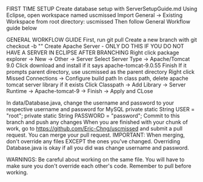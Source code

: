 FIRST TIME SETUP
Create database setup with ServerSetupGuide.md
Using Eclipse, open workspace named 
	uscmissed
Import General -> Existing Workspace from root directory: uscmissed
Then follow General Workflow guide below

GENERAL WORKFLOW GUIDE
First, run 
	git pull
Create a new branch with 
	git checkout -b "<branchname>"
Create Apache Server - ONLY DO THIS IF YOU DO NOT HAVE A SERVER IN ECLIPSE AFTER BRANCHING
	Right click package explorer -> New -> Other -> Server
	Select Server Type -> Apache/Tomcat 9.0 
		Click download and install if it says apache-tomcat-9.0.55
		Finish
		If it prompts parent directory, use uscmissed as the parent directory
	Right click Missed Connections -> Configure build path
	In class path, delete apache tomcat server library if it exists
	Click Classpath -> Add Library -> Server Runtime -> Apache-tomcat-9 -> Finish -> Apply and CLose
	
In data/Database.java, change the username and password to your respective username and password for MySQL
	private static String USER = "root";
	private static String PASSWORD = "password";
Commit to this branch and push any changes
When you are finished with your chunk of work, go to https://github.com/Eric-Chng/uscmissed
	and submit a pull request. You can merge your pull request.
		IMPORTANT: When merging, don't override any files EXCEPT the ones you've changed. Overriding Database.java is okay if all you did was change username and password.

WARNINGS:
Be careful about working on the same file. You will have to make sure you don't override each other's code.
Remember to pull before working.
